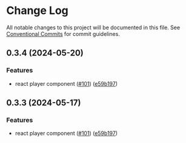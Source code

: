 # Change Log

All notable changes to this project will be documented in this file.
See [Conventional Commits](https://conventionalcommits.org) for commit guidelines.

## 0.3.4 (2024-05-20)


### Features

* react player component ([#101](https://github.com/redotvideo/revideo/issues/101)) ([e59b197](https://github.com/redotvideo/revideo/commit/e59b197be1d1d1b1940d2bdedbb3e3fb743125fc))





## 0.3.3 (2024-05-17)


### Features

* react player component ([#101](https://github.com/redotvideo/revideo/issues/101)) ([e59b197](https://github.com/redotvideo/revideo/commit/e59b197be1d1d1b1940d2bdedbb3e3fb743125fc))
